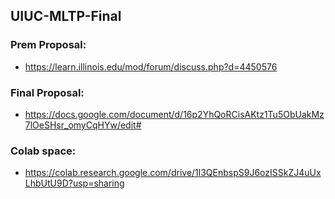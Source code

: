 ## UIUC-MLTP-Final

### Prem Proposal:
- https://learn.illinois.edu/mod/forum/discuss.php?d=4450576

### Final Proposal:
- https://docs.google.com/document/d/16p2YhQoRCisAKtz1Tu5ObUakMz7lOeSHsr_omyCqHYw/edit#


### Colab space:
- https://colab.research.google.com/drive/1l3QEnbspS9J6ozISSkZJ4uUxLhbUtU9D?usp=sharing
